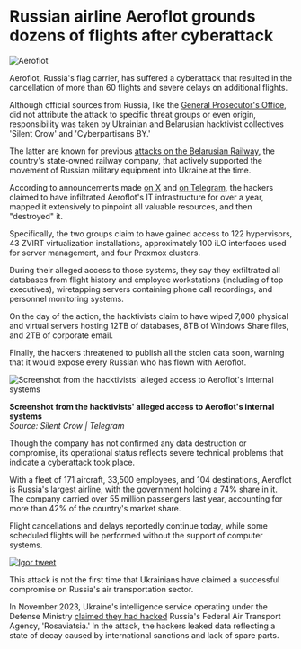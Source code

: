 # Russian airline Aeroflot grounds dozens of flights after cyberattack

![Aeroflot](https://www.bleepstatic.com/content/hl-images/2025/07/29/aeroflot.jpg)

Aeroflot, Russia's flag carrier, has suffered a cyberattack that resulted in the cancellation of more than 60 flights and severe delays on additional flights.

Although official sources from Russia, like the [General Prosecutor's Office](https://epp.genproc.gov.ru/web/gprf/mass-media/news?item=106273677), did not attribute the attack to specific threat groups or even origin, responsibility was taken by Ukrainian and Belarusian hacktivist collectives 'Silent Crow' and 'Cyberpartisans BY.'

The latter are known for previous [attacks on the Belarusian Railway](https://www.bleepingcomputer.com/news/security/hackers-say-they-encrypted-belarusian-railway-servers-in-protest/), the country's state-owned railway company, that actively supported the movement of Russian military equipment into Ukraine at the time.

According to announcements made [on X](https://x.com/cpartisans/status/1949796520691134685) and [on Telegram](https://t.me/silentcrow%5Freborn/18), the hackers claimed to have infiltrated Aeroflot's IT infrastructure for over a year, mapped it extensively to pinpoint all valuable resources, and then "destroyed" it.

Specifically, the two groups claim to have gained access to 122 hypervisors, 43 ZVIRT virtualization installations, approximately 100 iLO interfaces used for server management, and four Proxmox clusters.

During their alleged access to those systems, they say they exfiltrated all databases from flight history and employee workstations (including of top executives), wiretapping servers containing phone call recordings, and personnel monitoring systems.

On the day of the action, the hacktivists claim to have wiped 7,000 physical and virtual servers hosting 12TB of databases, 8TB of Windows Share files, and 2TB of corporate email.

Finally, the hackers threatened to publish all the stolen data soon, warning that it would expose every Russian who has flown with Aeroflot.

![Screenshot from the hacktivists' alleged access to Aeroflot's internal systems](https://www.bleepstatic.com/images/news/u/1220909/2025/July/Screenshot_1.jpg)

**Screenshot from the hacktivists' alleged access to Aeroflot's internal systems**  
_Source: Silent Crow | Telegram_

Though the company has not confirmed any data destruction or compromise, its operational status reflects severe technical problems that indicate a cyberattack took place.

With a fleet of 171 aircraft, 33,500 employees, and 104 destinations, Aeroflot is Russia's largest airline, with the government holding a 74% share in it. The company carried over 55 million passengers last year, accounting for more than 42% of the country's market share.

Flight cancellations and delays reportedly continue today, while some scheduled flights will be performed without the support of computer systems.

[![Igor tweet](https://www.bleepstatic.com/images/news/security/attacks/igor-tweet.jpg)](https://twitter.com/igorsushko/status/1949913076448608271)

This attack is not the first time that Ukrainians have claimed a successful compromise on Russia's air transportation sector.

In November 2023, Ukraine's intelligence service operating under the Defense Ministry [claimed they had hacked](https://www.bleepingcomputer.com/news/security/ukraine-says-it-hacked-russian-aviation-agency-leaks-data/) Russia's Federal Air Transport Agency, 'Rosaviatsia.' In the attack, the hackers leaked data reflecting a state of decay caused by international sanctions and lack of spare parts.